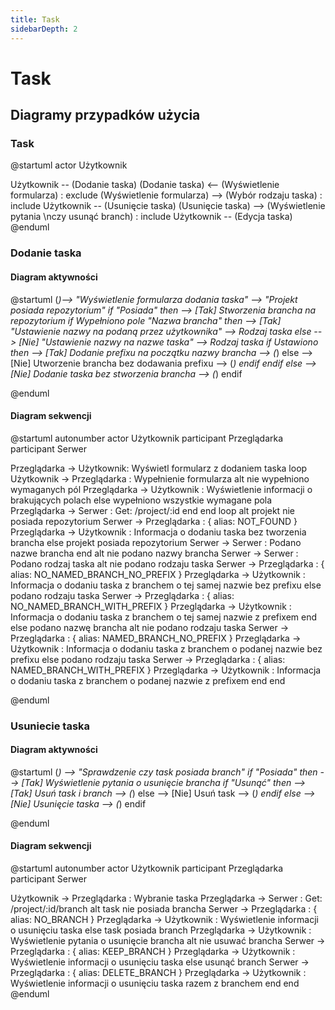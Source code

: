 ```yaml
---
title: Task
sidebarDepth: 2
---
```


# Task
## Diagramy przypadków użycia

### Task
@startuml
actor Użytkownik

Użytkownik -- (Dodanie taska)
(Dodanie taska) <-- (Wyświetlenie formularza) : exclude
(Wyświetlenie formularza) --> (Wybór rodzaju taska) : include
Użytkownik -- (Usunięcie taska)
(Usunięcie taska) --> (Wyświetlenie pytania \nczy usunąć branch) : include
Użytkownik -- (Edycja taska)
@enduml

### Dodanie taska
#### Diagram aktywności
@startuml
  (*)--> "Wyświetlenie formularza dodania taska"
     --> "Projekt posiada repozytorium"
if "Posiada" then
  --> [Tak] Stworzenia brancha na repozytorium
    if Wypełniono pole "Nazwa brancha" then
      --> [Tak] "Ustawienie nazwy na podaną przez użytkownika"
      --> Rodzaj taska
    else
    --> [Nie] "Ustawienie nazwy na nazwe taska"
    --> Rodzaj taska
        if Ustawiono then
        --> [Tak] Dodanie prefixu na początku nazwy brancha
        --> (*)
      else
        --> [Nie] Utworzenie brancha bez dodawania prefixu
        --> (*)
      endif
    endif
else
  --> [Nie] Dodanie taska bez stworzenia brancha
  --> (*)
endif

@enduml
#### Diagram sekwencji
@startuml
autonumber
actor Użytkownik
participant Przeglądarka
participant Serwer

Przeglądarka -> Użytkownik: Wyświetl formularz z dodaniem taska
loop
  Użytkownik -> Przeglądarka : Wypełnienie formularza
  alt nie wypełniono wymaganych pól
      Przeglądarka -> Użytkownik : Wyświetlenie informacji o brakujących polach
  else wypełniono wszystkie wymagane pola
      Przeglądarka -> Serwer  : Get: /project/:id
  end
end loop
  alt projekt nie posiada repozytorium
    Serwer -> Przeglądarka : { alias: NOT_FOUND }
    Przeglądarka -> Użytkownik : Informacja o dodaniu taska bez tworzenia brancha
  else projekt posiada repozytorium
    Serwer -> Serwer : Podano nazwe brancha
  end
  alt nie podano nazwy brancha
    Serwer -> Serwer : Podano rodzaj taska
    alt nie podano rodzaju taska
      Serwer -> Przeglądarka : { alias: NO_NAMED_BRANCH_NO_PREFIX }
      Przeglądarka -> Użytkownik : Informacja o dodaniu taska z branchem o tej samej nazwie bez prefixu
    else podano rodzaju taska
      Serwer -> Przeglądarka : { alias: NO_NAMED_BRANCH_WITH_PREFIX }
      Przeglądarka -> Użytkownik : Informacja o dodaniu taska z branchem o tej samej nazwie z prefixem
    end
  else podano nazwę brancha
    alt nie podano rodzaju taska
      Serwer -> Przeglądarka : { alias: NAMED_BRANCH_NO_PREFIX }
      Przeglądarka -> Użytkownik : Informacja o dodaniu taska z branchem o podanej nazwie bez prefixu
    else podano rodzaju taska
      Serwer -> Przeglądarka : { alias: NAMED_BRANCH_WITH_PREFIX }
      Przeglądarka -> Użytkownik : Informacja o dodaniu taska z branchem o podanej nazwie z prefixem
    end
  end


@enduml
### Usuniecie taska
#### Diagram aktywności
@startuml
(*) --> "Sprawdzenie czy task posiada branch"
if "Posiada" then
    --> [Tak] Wyświetlenie pytania o usunięcie brancha
    if "Usunąć" then
      --> [Tak] Usuń task i branch
      --> (*)
    else
      --> [Nie] Usuń task
      --> (*)
    endif
else
  --> [Nie] Usunięcie taska
  --> (*)
endif

@enduml
#### Diagram sekwencji
@startuml
autonumber
actor Użytkownik
participant Przeglądarka
participant Serwer

Użytkownik -> Przeglądarka : Wybranie taska
Przeglądarka -> Serwer : Get: /project/:id/branch
  alt task nie posiada brancha
    Serwer -> Przeglądarka : { alias: NO_BRANCH }
    Przeglądarka -> Użytkownik : Wyświetlenie informacji o usunięciu taska
  else task posiada branch
    Przeglądarka -> Użytkownik : Wyświetlenie pytania o usunięcie brancha
    alt nie usuwać brancha
      Serwer -> Przeglądarka : { alias: KEEP_BRANCH }
      Przeglądarka -> Użytkownik : Wyświetlenie informacji o usunięciu taska
    else usunąć branch
      Serwer -> Przeglądarka : { alias: DELETE_BRANCH }
      Przeglądarka -> Użytkownik : Wyświetlenie informacji o usunięciu taska razem z branchem
    end
  end
@enduml
